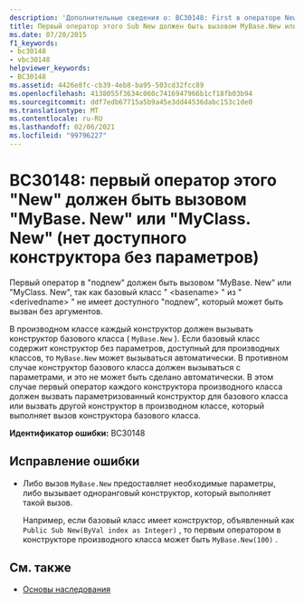 ```yaml
---
description: 'Дополнительные сведения о: BC30148: First в операторе New должен быть вызовом MyBase. New или MyClass. New (без доступных конструкторов без параметров)'
title: Первый оператор этого Sub New должен быть вызовом MyBase.New или MyClass.New (Нет доступного конструктора без параметров)
ms.date: 07/20/2015
f1_keywords:
- bc30148
- vbc30148
helpviewer_keywords:
- BC30148
ms.assetid: 4426e8fc-cb39-4eb8-ba95-503cd32fcc89
ms.openlocfilehash: 4138055f3634c060c7416947966b1cf18fb03b94
ms.sourcegitcommit: ddf7edb67715a5b9a45e3dd44536dabc153c1de0
ms.translationtype: MT
ms.contentlocale: ru-RU
ms.lasthandoff: 02/06/2021
ms.locfileid: "99796227"
---
```

# <a name="bc30148-first-statement-of-this-sub-new-must-be-a-call-to-mybasenew-or-myclassnew-no-accessible-constructor-without-parameters"></a>BC30148: первый оператор этого "New" должен быть вызовом "MyBase. New" или "MyClass. New" (нет доступного конструктора без параметров)

Первый оператор в "подnew" должен быть вызовом "MyBase. New" или "MyClass. New", так как базовый класс " \<basename> " из " \<derivedname> " не имеет доступного "подnew", который может быть вызван без аргументов.

 В производном классе каждый конструктор должен вызывать конструктор базового класса ( `MyBase.New` ). Если базовый класс содержит конструктор без параметров, доступный для производных классов, то `MyBase.New` может вызываться автоматически. В противном случае конструктор базового класса должен вызываться с параметрами, и это не может быть сделано автоматически. В этом случае первый оператор каждого конструктора производного класса должен вызвать параметризованный конструктор для базового класса или вызвать другой конструктор в производном классе, который выполняет вызов конструктора базового класса.

 **Идентификатор ошибки:** BC30148

## <a name="to-correct-this-error"></a>Исправление ошибки

- Либо вызов `MyBase.New` предоставляет необходимые параметры, либо вызывает одноранговый конструктор, который выполняет такой вызов.

     Например, если базовый класс имеет конструктор, объявленный как `Public Sub New(ByVal index as Integer)` , то первым оператором в конструкторе производного класса может быть `MyBase.New(100)` .

## <a name="see-also"></a>См. также

- [Основы наследования](../../programming-guide/language-features/objects-and-classes/inheritance-basics.md)
